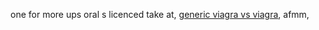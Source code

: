 one for more ups oral  s licenced take at, <a href=" http://www.easypollmaker.com/poll-3634.html">generic viagra vs viagra</a>,  afmm, 